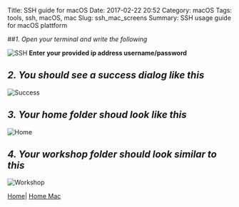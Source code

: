 Title: SSH guide for macOS
Date: 2017-02-22 20:52
Category: macOS
Tags: tools, ssh, macOS, mac
Slug: ssh_mac_screens
Summary: SSH usage guide for macOS plattform

##*1. Open your terminal and write the following*

![SSH](/images/mac/ssh.png)
**Enter your provided ip address username/password**

## *2. You should see a success dialog like this*

![Success](/images/mac/ssh_success.png)

## *3. Your home folder shoud look like this*

![Home](/images/mac/home.png)


## *4. Your workshop folder should look similar to this*

![Workshop](/images/mac/workshop_folder.png)



[Home](/)|
[Home Mac]({filename}/mac/index.md)
